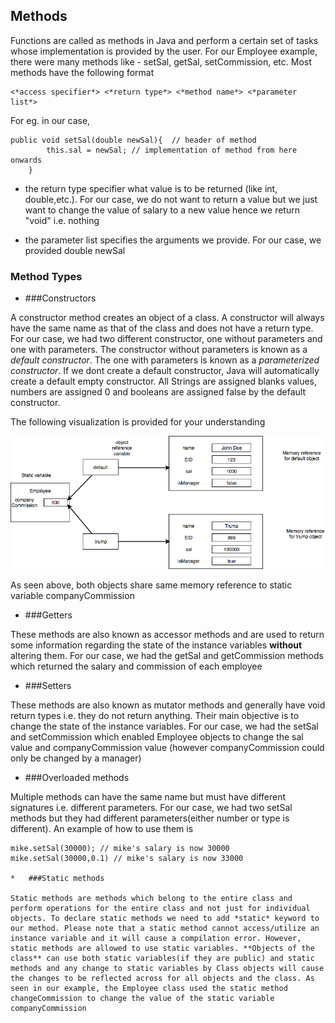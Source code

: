 ## Methods

Functions are called as methods in Java and perform a certain set of tasks whose implementation is provided by the user. For our Employee example, there were many methods like - setSal, getSal, setCommission, etc. Most methods have the following format

	<*access specifier*> <*return type*> <*method name*> <*parameter list*>

For eg. in our case,

```
public void setSal(double newSal){	// header of method
		this.sal = newSal; // implementation of method from here onwards
	}
```

*	the return type specifier what value is to be returned (like int, double,etc.). For our case, we do not want to return a value but 
	we just want to change the value of salary to a new value hence we return "void" i.e. nothing

*	the parameter list specifies the arguments we provide. For our case, we provided double newSal

### Method Types

*	###Constructors

A constructor method creates an object of a class. A constructor will always have the same name as that of the class and does not have a return type. For our case, we had two different constructor, one without parameters and one with parameters. The constructor without parameters is known as a *default constructor*. The one with parameters is known as a *parameterized constructor*. If we dont create a default constructor, Java will automatically create a default empty constructor. All Strings are assigned blanks values, numbers are assigned 0 and booleans are assigned false by the default constructor. 

The following visualization is provided for your understanding

![alt "please reload page"](../../images/chapter_2/object_memory.png "object_memory_reference")

As seen above, both objects share same memory reference to static variable companyCommission

*	###Getters

These methods are also known as accessor methods and are used to return some information regarding the state of the instance variables **without** altering them. For our case, we had the getSal and getCommission methods which returned the salary and commission of each employee

*	###Setters

These methods are also known as mutator methods and generally have void return types i.e. they do not return anything. Their main objective is to change the state of the instance variables. For our case, we had the setSal and setCommission which enabled Employee objects to change the sal value and companyCommission value (however companyCommission could only be changed by a manager)

*	###Overloaded methods

Multiple methods can have the same name but must have different signatures i.e. different parameters. For our case, we had two setSal methods but they had different parameters(either number or type is different). An example of how to use them is 

```
mike.setSal(30000); // mike's salary is now 30000
mike.setSal(30000,0.1) // mike's salary is now 33000

*	###Static methods

Static methods are methods which belong to the entire class and perform operations for the entire class and not just for individual objects. To declare static methods we need to add *static* keyword to our method. Please note that a static method cannot access/utilize an instance variable and it will cause a compilation error. However, static methods are allowed to use static variables. **Objects of the class** can use both static variables(if they are public) and static methods and any change to static variables by Class objects will cause the changes to be reflected across for all objects and the class. As seen in our example, the Employee class used the static method changeCommission to change the value of the static variable companyCommission










